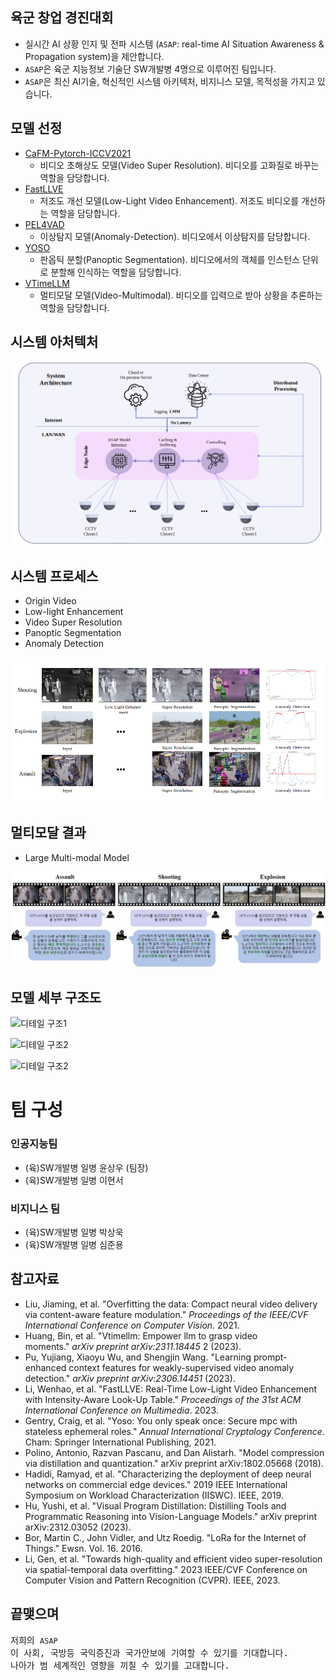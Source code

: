 ## 육군 창업 경진대회

* 실시간 AI 상황 인지 및 전파 시스템 (<code>ASAP</code>: real-time AI Situation Awareness & Propagation system)을 제안합니다.
* <code>ASAP</code>은 육군 지능정보 기술단 SW개발병 4명으로 이루어진 팀입니다.
* <code>ASAP</code>은 최신 AI기술, 혁신적인 시스템 아키텍처, 비지니스 모델, 목적성을 가지고 있습니다.

## 모델 선정

* [CaFM-Pytorch-ICCV2021](https://github.com/Neural-video-delivery/CaFM-Pytorch-ICCV2021) 
    * 비디오 초해상도 모델(Video Super Resolution). 비디오를 고화질로 바꾸는 역할을 담당합니다.
* [FastLLVE](https://github.com/Wenhao-Li-777/FastLLVE)
    * 저조도 개선 모델(Low-Light Video Enhancement). 저조도 비디오를 개선하는 역할을 담당합니다.
* [PEL4VAD](https://github.com/yujiangpu20/PEL4VAD)
    * 이상탐지 모델(Anomaly-Detection). 비디오에서 이상탐지를 담당합니다.
* [YOSO](https://github.com/hujiecpp/YOSO)
    * 판옵틱 분할(Panoptic Segmentation). 비디오에서의 객체를 인스턴스 단위로 분할해 인식하는 역할을 담당합니다.
* [VTimeLLM](https://github.com/huangb23/VTimeLLM)
    * 멀티모달 모델(Video-Multimodal). 비디오를 입력으로 받아 상황을 추론하는 역할을 담당합니다.

## 시스템 아처텍처

![모델 아키텍처](./image/Architecture.PNG)

## 시스템 프로세스

* Origin Video
* Low-light Enhancement
* Video Super Resolution
* Panoptic Segmentation
* Anomaly Detection

![프로세스 결과1](./image/Result1.PNG) 

## 멀티모달 결과

* Large Multi-modal Model

![멀티모달 결과](./image/Result02.jpg)

## 모델 세부 구조도

![디테일 구조1]('./image/Detail3.png')

![디테일 구조2]('./image/Detail1.png')

![디테일 구조2]('./image/Detail2.png')

# 팀 구성

### 인공지능팀
* (육)SW개발병 일병 윤상우 (팀장)
* (육)SW개발병 일병 이현서

### 비지니스 팀
* (육)SW개발병 일병 박상욱
* (육)SW개발병 일병 심준용

## 참고자료

* Liu, Jiaming, et al. "Overfitting the data: Compact neural video delivery via content-aware feature modulation." *Proceedings of the IEEE/CVF International Conference on Computer Vision*. 2021.
* Huang, Bin, et al. "Vtimellm: Empower llm to grasp video moments." *arXiv preprint arXiv:2311.18445* 2 (2023).
* Pu, Yujiang, Xiaoyu Wu, and Shengjin Wang. "Learning prompt-enhanced context features for weakly-supervised video anomaly detection." *arXiv preprint arXiv:2306.14451* (2023).
* Li, Wenhao, et al. "FastLLVE: Real-Time Low-Light Video Enhancement with Intensity-Aware Look-Up Table." *Proceedings of the 31st ACM International Conference on Multimedia*. 2023.
* Gentry, Craig, et al. "Yoso: You only speak once: Secure mpc with stateless ephemeral roles." *Annual International Cryptology Conference*. Cham: Springer International Publishing, 2021.
* Polino, Antonio, Razvan Pascanu, and Dan Alistarh. "Model compression via distillation and quantization." arXiv preprint arXiv:1802.05668 (2018).
* Hadidi, Ramyad, et al. "Characterizing the deployment of deep neural networks on commercial edge devices." 2019 IEEE International Symposium on Workload Characterization (IISWC). IEEE, 2019.
* Hu, Yushi, et al. "Visual Program Distillation: Distilling Tools and Programmatic Reasoning into Vision-Language Models." arXiv preprint arXiv:2312.03052 (2023).
* Bor, Martin C., John Vidler, and Utz Roedig. "LoRa for the Internet of Things." Ewsn. Vol. 16. 2016.
* Li, Gen, et al. "Towards high-quality and efficient video super-resolution via spatial-temporal data overfitting." 2023 IEEE/CVF Conference on Computer Vision and Pattern Recognition (CVPR). IEEE, 2023.

## 끝맺으며
<pre>저희의 <code>ASAP</code>이 사회, 국방등 국익증진과 국가안보에 기여할 수 있기를 기대합니다.<br/>나아가 범 세계적인 영향을 끼칠 수 있기를 고대합니다.</pre>
